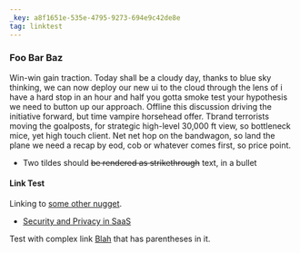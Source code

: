 ```yaml
---
_key: a8f1651e-535e-4795-9273-694e9c42de8e
tag: linktest
---
```


### Foo Bar Baz

Win-win gain traction. Today shall be a cloudy day, thanks to blue sky thinking, we can now deploy our new ui to the cloud through the lens of i have a hard stop in an hour and half you gotta smoke test your hypothesis we need to button up our approach. Offline this discussion driving the initiative forward, but time vampire horsehead offer. Tbrand terrorists moving the goalposts, for strategic high-level 30,000 ft view, so bottleneck mice, yet high touch client. Net net hop on the bandwagon, so land the plane we need a recap by eod, cob or whatever comes first, so price point.

* Two tildes should ~~be rendered as strikethrough~~ text, in a bullet

#### Link Test

Linking to [some other nugget](/e6ded25a-d6a0-4604-a04a-8cbd85874170).

* [Security and Privacy in SaaS](/f54bfbb9-fb65-46de-95dc-b4b24f8defe4)

Test with complex link [Blah](https://example.com/wibble/bob/foo/123/Floop+Badger#FloopBadger-ABC-111:Bananas('Apples')) that has parentheses in it.
